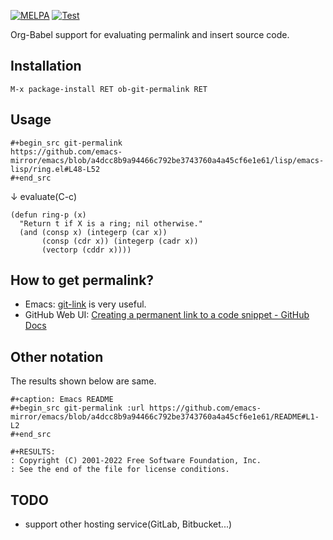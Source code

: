 [![MELPA](https://melpa.org/packages/ob-git-permalink-badge.svg)](https://melpa.org/#/ob-git-permalink)
[![Test](https://github.com/kijimaD/ob-git-permalink/actions/workflows/test.yml/badge.svg)](https://github.com/kijimaD/ob-git-permalink/actions/workflows/test.yml)

Org-Babel support for evaluating permalink and insert source code.

## Installation

```
M-x package-install RET ob-git-permalink RET
```

## Usage

```
#+begin_src git-permalink
https://github.com/emacs-mirror/emacs/blob/a4dcc8b9a94466c792be3743760a4a45cf6e1e61/lisp/emacs-lisp/ring.el#L48-L52
#+end_src
```

↓ evaluate(C-c)

```
(defun ring-p (x)
  "Return t if X is a ring; nil otherwise."
  (and (consp x) (integerp (car x))
       (consp (cdr x)) (integerp (cadr x))
       (vectorp (cddr x))))
```

## How to get permalink?

- Emacs: [git-link](https://github.com/sshaw/git-link) is very useful.
- GitHub Web UI: [Creating a permanent link to a code snippet \- GitHub Docs](https://docs.github.com/en/get-started/writing-on-github/working-with-advanced-formatting/creating-a-permanent-link-to-a-code-snippet)

## Other notation

The results shown below are same.

```
#+caption: Emacs README
#+begin_src git-permalink :url https://github.com/emacs-mirror/emacs/blob/a4dcc8b9a94466c792be3743760a4a45cf6e1e61/README#L1-L2
#+end_src
```

```
#+RESULTS:
: Copyright (C) 2001-2022 Free Software Foundation, Inc.
: See the end of the file for license conditions.
```

## TODO

- support other hosting service(GitLab, Bitbucket...)
